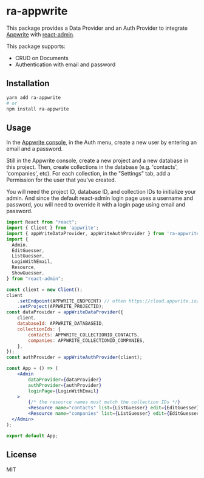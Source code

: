 # ra-appwrite

This package provides a Data Provider and an Auth Provider to integrate [Appwrite](https://appwrite.io/) with [react-admin](https://marmelab.com/react-admin).

This package supports:

- CRUD on Documents
- Authentication with email and password

## Installation

```sh
yarn add ra-appwrite
# or
npm install ra-appwrite
```

## Usage

In the [Appwrite console](https://cloud.appwrite.io/console), in the Auth menu, create a new user by entering an email and a password.

Still in the Appwrite console, create a new project and a new database in this project. Then, create collections in the database (e.g. 'contacts', 'companies', etc). For each collection, in the "Settings" tab, add a Permission for the user that you've created.

You will need the project ID, database ID, and collection IDs to initialize your admin. And since the default react-admin login page uses a username and password, you will need to override it with a login page using email and password.

```jsx
import React from "react";
import { Client } from 'appwrite';
import { appWriteDataProvider, appWriteAuthProvider } from 'ra-appwrite';
import {
  Admin,
  EditGuesser,
  ListGuesser,
  LoginWithEmail,
  Resource,
  ShowGuesser,
} from "react-admin";

const client = new Client();
client
    .setEndpoint(APPWRITE_ENDPOINT) // often https://cloud.appwrite.io/v1
    .setProject(APPWRITE_PROJECTID);
const dataProvider = appWriteDataProvider({
    client,
    databaseId: APPWRITE_DATABASEID,
    collectionIds: {
        contacts: APPWRITE_COLLECTIONID_CONTACTS,
        companies: APPWRITE_COLLECTIONID_COMPANIES,
    },
});
const authProvider = appWriteAuthProvider(client);

const App = () => (
    <Admin
        dataProvider={dataProvider}
        authProvider={authProvider}
        loginPage={LoginWithEmail}
    >
        {/* the resource names must match the collection IDs */}
        <Resource name="contacts" list={ListGuesser} edit={EditGuesser} />
        <Resource name="companies" list={ListGuesser} edit={EditGuesser} />
  </Admin>
);

export default App;
```

## License

MIT
